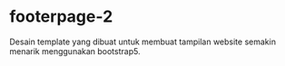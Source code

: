 # footerpage-2
Desain template yang dibuat untuk membuat tampilan website semakin menarik menggunakan bootstrap5.

